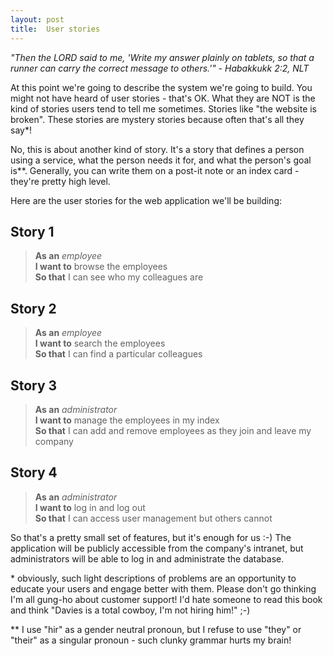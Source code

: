 ```yaml
---
layout: post
title:  User stories
---
```


_"Then the LORD said to me, 'Write my answer plainly on tablets, so that a runner can carry the correct message to others.'" - Habakkukk 2:2, NLT_

At this point we're going to describe the system we're going to build. You might not have heard of user stories - that's OK. What they are NOT is the kind of stories users tend to tell me sometimes. Stories like "the website is broken". These stories are mystery stories because often that's all they say\*!

No, this is about another kind of story. It's a story that defines a person using a service, what the person needs it for, and what the person's goal is\*\*. Generally, you can write them on a post-it note or an index card - they're pretty high level.

Here are the user stories for the web application we'll be building:

## Story 1

> **As an** _employee_  
**I want to** browse the employees  
**So that** I can see who my colleagues are

## Story 2

> **As an** _employee_  
**I want to** search the employees  
**So that** I can find a particular colleagues

## Story 3

> **As an** _administrator_  
**I want to** manage the employees in my index  
**So that** I can add and remove employees as they join and leave my company

## Story 4

> **As an** _administrator_  
> **I want to** log in and log out  
> **So that** I can access user management but others cannot

So that's a pretty small set of features, but it's enough for us :-) The application will be publicly accessible from the company's intranet, but administrators will be able to log in and administrate the database.


  \* obviously, such light descriptions of problems are an opportunity to educate your users and engage better with them. Please don't go thinking I'm all gung-ho about customer support! I'd hate someone to read this book and think "Davies is a total cowboy, I'm not hiring him!" ;-)

  \*\* I use "hir" as a gender neutral pronoun, but I refuse to use "they" or "their" as a singular pronoun - such clunky grammar hurts my brain!